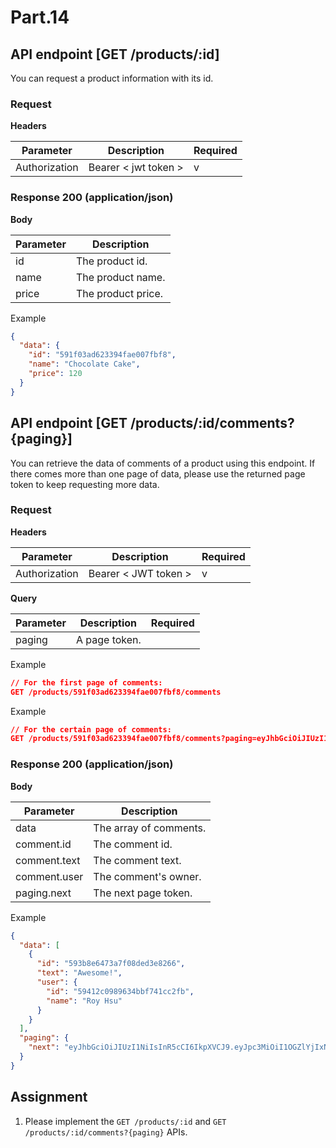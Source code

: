# Part.14

## API endpoint [GET /products/:id]

You can request a product information with its id.

### Request

**Headers**

| Parameter | Description | Required |
| --- | --- | --- |
| Authorization | Bearer \< jwt token \> | v |

### Response 200 (application/json)

**Body**

| Parameter | Description |
| --- | --- |
| id | The product id. |
| name | The product name. |
| price | The product price. |

Example

```json
{
  "data": {
    "id": "591f03ad623394fae007fbf8",
    "name": "Chocolate Cake",
    "price": 120
  }
}
```

## API endpoint [GET /products/:id/comments?{paging}]

You can retrieve the data of comments of a product using this endpoint. If there comes more than one page of data, please use the returned page token to keep requesting more data.

### Request

**Headers**

| Parameter | Description | Required |
| --- | --- | --- |
| Authorization | Bearer \< JWT token \> | v |

**Query**

| Parameter | Description | Required |
| --- | --- | --- |
| paging | A page token. |  |

Example

```json
// For the first page of comments:
GET /products/591f03ad623394fae007fbf8/comments
```
Example

```json
// For the certain page of comments:
GET /products/591f03ad623394fae007fbf8/comments?paging=eyJhbGciOiJIUzI1NiIsInR5cCI6IkpXVCJ9.eyJpc3MiOiI1OGZlYjIxNzcyZTYyYjEwYTdlN2QxOGMiLCJsaW1pdCI6MTAsIm9mZnNldCI6MTAsInR5cGUiOiJwYWdlIiwidmVyc2lvbiI6IjEuMCJ9.jBzB-49t8e0t0irN0KBoXg-pjqBrlIixqnydLxsB9qc
```

### Response 200 (application/json)

**Body**

| Parameter | Description |
| --- | --- |
| data | The array of comments. |
| comment.id | The comment id. |
| comment.text | The comment text. |
| comment.user | The comment's owner. |
| paging.next | The next page token. |

Example

```json
{
  "data": [
    {
      "id": "593b8e6473a7f08ded3e8266",
      "text": "Awesome!",
      "user": {
        "id": "59412c0989634bbf741cc2fb",
        "name": "Roy Hsu"
      }
    }
  ],
  "paging": {
    "next": "eyJhbGciOiJIUzI1NiIsInR5cCI6IkpXVCJ9.eyJpc3MiOiI1OGZlYjIxNzcyZTYyYjEwYTdlN2QxOGMiLCJsaW1pdCI6MTAsIm9mZnNldCI6MTAsInR5cGUiOiJwYWdlIiwidmVyc2lvbiI6IjEuMCJ9.jBzB-49t8e0t0irN0KBoXg-pjqBrlIixqnydLxsB9qc"
  }
}
```

## Assignment

1. Please implement the `GET /products/:id` and `GET /products/:id/comments?{paging}` APIs.